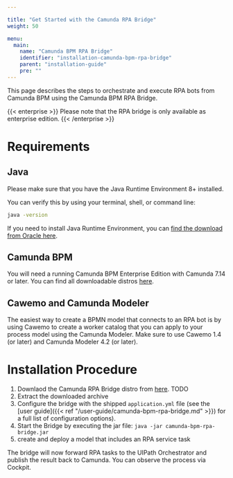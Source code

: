 ```yaml
---

title: "Get Started with the Camunda RPA Bridge"
weight: 50

menu:
  main:
    name: "Camunda BPM RPA Bridge"
    identifier: "installation-camunda-bpm-rpa-bridge"
    parent: "installation-guide"
    pre: ""
---
```


This page describes the steps to orchestrate and execute RPA bots from Camunda BPM using the Camunda BPM RPA Bridge.

{{< enterprise >}}
  Please note that the RPA bridge is only available as enterprise edition.
{{< /enterprise >}}

# Requirements

## Java
Please make sure that you have the Java Runtime Environment 8+ installed.

You can verify this by using your terminal, shell, or command line:

```sh
java -version
```
If you need to install Java Runtime Environment, you can [find the download from Oracle here](https://www.oracle.com/java/technologies/javase-downloads.html).

## Camunda BPM
You will need a running Camunda BPM Enterprise Edition with Camunda 7.14 or later. You can find all downloadable distros [here](https://downloads.camunda.cloud/enterprise-release/camunda-bpm/).

## Cawemo and Camunda Modeler
The easiest way to create a BPMN model that connects to an RPA bot is by using Cawemo to create a worker catalog that you can apply to your process model using the Camunda Modeler. Make sure to use Cawemo 1.4 (or later) and Camunda Modeler 4.2 (or later).

# Installation Procedure
1. Downlaod the Camunda RPA Bridge distro from [here](). TODO
1. Extract the downloaded archive
1. Configure the bridge with the shipped `application.yml` file (see the [user guide]({{< ref "/user-guide/camunda-bpm-rpa-bridge.md" >}}) for a full list of configuration options).
1. Start the Bridge by executing the jar file: `java -jar camunda-bpm-rpa-bridge.jar`
1. create and deploy a model that includes an RPA service task

The bridge will now forward RPA tasks to the UIPath Orchestrator and publish the result back to Camunda. You can observe the process via Cockpit.